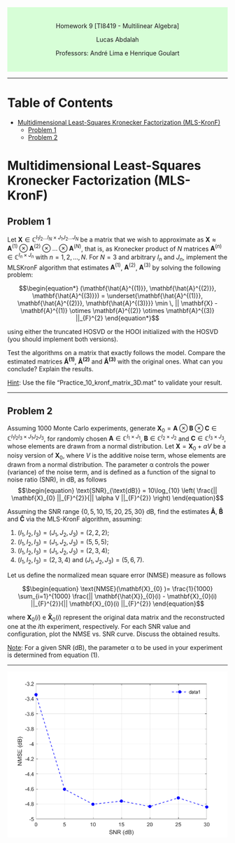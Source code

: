 <div style="background-color:rgb(100, 255, 100, 0.25); text-align:center; padding:20px">
<p> 
Homework 9 [TI8419 - Multilinear Algebra]

Lucas Abdalah

Professors: André Lima e Henrique Goulart

</p> 
</div>

- - - 

# Table of Contents
- [Multidimensional Least-Squares Kronecker Factorization (MLS-KronF)](#multidimensional-least-squares-kronecker-factorization-mls-kronf)
  - [Problem 1](#problem-1)
  - [Problem 2](#problem-2)

# Multidimensional Least-Squares Kronecker Factorization (MLS-KronF)

## Problem 1

Let $\mathbf{X} \in \mathbb{C}^{I_1 I_2 \dots I_N \times J_1 J_2 \dots J_N}$ be a matrix that we wish to approximate as $\mathbf{X} \approx \mathbf{A}^{(1)} \otimes \mathbf{A}^{(2)} \otimes \dots \otimes \mathbf{A}^{(N)}$, that is, as Kronecker product of $N$ matrices $\mathbf{A}^{(n)} \in \mathbb{C}^{I_{n} \times J_{n}}$ with $n = 1, 2, \dots, N$. For $N = 3$ and arbitrary $I_{n}$ and $J_{n}$, implement the MLSKronF algorithm that estimates  $\mathbf{A}^{(1)}$, $\mathbf{A}^{(2)}$, $\mathbf{A}^{(3)}$ by solving the following problem:

$$\begin{equation*} 
(\mathbf{\hat{A}^{(1)}}, \mathbf{\hat{A}^{(2)}}, \mathbf{\hat{A}^{(3)}}) = \underset{\mathbf{\hat{A}^{(1)}}, \mathbf{\hat{A}^{(2)}}, \mathbf{\hat{A}^{(3)}}} \min \, || \mathbf{X} - \mathbf{A}^{(1)} \otimes \mathbf{A}^{(2)} \otimes \mathbf{A}^{(3)} ||_{F}^{2} \end{equation*}$$

using either the truncated HOSVD or the HOOI initialized with the HOSVD (you should implement both versions).

Test the algorithms on a matrix that exactly follows the model. Compare the estimated matrices $\mathbf{\hat{A}^{(1)}}$, $\mathbf{\hat{A}^{(2)}}$ and $\mathbf{\hat{A}^{(3)}}$ with the original ones. What can you conclude? Explain the results.

<u>Hint</u>: Use the file “Practice_10_kronf_matrix_3D.mat” to validate your result.

---

<!-- ### Results

<div style="background-color:rgba(0, 0, 200, 0.15); text-align:justify; padding:20px">
<p>

**Simulation setup**

- The algorithm that uses the Khatri-Rao Factorization was applied to the initial factor matrices, initializated from a Normal distribution $\mathcal{N}(0,\,1)\,$;

**Discussion**

To compare the real data with the estimated factors, we may use two main results in the Experiment and Validation sections. The NMSE between the given data and obtained as output to MLSKRF. As well the row/column factor scaling, i.e, apply the element-wise division between the given data and algorithm output for $\mathcal{X}$ vs $\mathcal{\hat{X}}$, $\mathbf{A}$ vs $\mathbf{\hat{A}}$, $\mathbf{B}$ vs $\mathbf{\hat{B}}$ and $\mathbf{C}$ vs $\mathbf{\hat{C}}$.

NMSE with MLSKRF
	
	X and X_hat: -3.34 dB 
	A and A_hat: -0.92 dB 
	B and B_hat: 1.39 dB 
	C and C_hat: 2.22 dB 

Scale factor for X and X_hat with MLSKRF

	X_hat./X(1:160, 1): 0.23 
	X_hat./X(1:160, 2): 0.36 
	X_hat./X(1:160, 3): 0.2 
	X_hat./X(1:160, 4): 0.018 

Scale factor for A and A_hat with MLSKRF
	
	A_hat./A(1:5, 1): 0.28 
	A_hat./A(1:5, 2): 0.3 
	A_hat./A(1:5, 3): 0.27 
	A_hat./A(1:5, 4): -0.13

Scale factor for B and B_hat with MLSKRF

	B_hat./B(1:4, 1): 0.39 
	B_hat./B(1:4, 2): -0.47 
	B_hat./B(1:4, 3): 0.35 
	B_hat./B(1:4, 4): 0.15

Scale factor for B and B_hat with MLSKRF
	
	C_hat./C(1:8, 1): -0.27 
	C_hat./C(1:8, 2): 0.31 
	C_hat./C(1:8, 3): -0.26 
	C_hat./C(1:8, 4): 0.11 

The NMSE value, with an emphasis to $\text{NMSE}(\mathcal{X}, \mathcal{\hat{X}})$ value.

We can see that for all columns are composed by the same real value, for all matrices factors. Hence, it presents the second evidence to confirm the proper algorithm estimation, since the columns differs only by a scale factor.

[Problem 1 script][1].

</p>
</div> -->

<!---------------------------------------------------------------------------->

## Problem 2 

Assuming 1000 Monte Carlo experiments, generate $\mathbf{X}_{0} = \mathbf{A} \otimes \mathbf{B} \otimes \mathbf{C} \in \mathbb{C}^{I_{1} I_{2} I_{3} \times J_{1} J_{2} J_{3}}$, for randomly chosen $\mathbf{A} \in \mathbb{C}^{I_{1} \times J_{1}}$, $\mathbf{B} \in \mathbb{C}^{I_{2} \times J_{2}}$ and $\mathbf{C} \in \mathbb{C}^{I_{3} \times J_{3}}$, whose elements are drawn from a normal distribution. Let $\mathbf{X} = \mathbf{X}_{0} + \alpha V$ be a noisy version of $\mathbf{X}_{0}$, where $V$ is the additive noise term, whose elements are drawn from a normal distribution. The parameter α controls the power (variance) of the noise term, and is defined as a function of the signal to noise ratio (SNR), in dB, as follows
$$\begin{equation} 
\text{SNR}_{\text{dB}} = 10\log_{10} \left( \frac{|| \mathbf{X}_{0} ||_{F}^{2}}{|| \alpha V ||_{F}^{2}} \right) 
\end{equation}$$

Assuming the SNR range $\{0, 5, 10, 15, 20, 25, 30\}$ dB, find the estimates $\mathbf{\hat{A}}$, $\mathbf{\hat{B}}$ and $\mathbf{\hat{C}}$ via the MLS-KronF algorithm, assuming:

1. $(I_1, I_2, I_3) = (J_1, J_2, J_3) = (2, 2, 2)$;
2. $(I_1, I_2, I_3) = (J_1, J_2, J_3) = (5, 5, 5)$;
3. $(I_1, I_2, I_3) = (J_1, J_2, J_3) = (2, 3, 4)$;
4. $(I_1, I_2, I_3) = (2, 3, 4)$ and $(J_1, J_2, J_3) = (5, 6, 7)$.

Let us define the normalized mean square error (NMSE) measure as follows

$$\begin{equation} 
\text{NMSE}(\mathbf{X}_{0} )= \frac{1}{1000} \sum_{i=1}^{1000}  \frac{|| \mathbf{\hat{X}}_{0}(i) - \mathbf{X}_{0}(i) ||_{F}^{2}}{|| \mathbf{X}_{0}(i) ||_{F}^{2}}
\end{equation}$$

where $\mathbf{X}_{0}(i)$ e $\mathbf{\hat{X}}_{0}(i)$ represent the original data matrix and the reconstructed one at the $i\text{th}$ experiment, respectively. For each SNR value and configuration, plot the NMSE vs. SNR curve. Discuss the obtained results. 

<u>Note</u>: For a given SNR (dB), the parameter α to be used in your experiment is determined from equation (1).

---

<!-- ### Results

<div style="background-color:rgba(0, 0, 200, 0.15); text-align:justify; padding:20px">
<p>

**Simulation setup**

- 1000 Monte Carlo Runs;
- Each Monte Carlo iteration uses a new matrix initialization from a Normal distribution $\mathcal{N}(0,\,1)\,$;
- SNR range $\{0, 5, 10, 15, 20, 25, 30\}$;
- For $I_{1} = 2$, $I_{2} = 3$ and $I_{3} = 4$;
- For $R = 4$.


**Discussion**

The results are consistent with the experiment perfomed, that for randomly generated $\mathbf{A}$, $\mathbf{B}$ and $\mathbf{C}$, what confirmed as shown in the previous part, the columns from given to estimated data differs only by a scale factor.

From the figure results, we may assess the SNR gap between the NMSE curves.

For each value of SNR, respectively:

| SNR 	| NMSE  |
| :---: | :---: |
| 0		| -3.34 |	
| 5		| -4.60 |	
| 10	| -4.80 |	
| 15	| -4.76 |	
| 20	| -4.83 |	
| 25	| -4.72 |	
| 30	| -4.84 |

[Problem 2 script][2] and [Figures][3].

</p>
</div> -->

<p align="center">
<img src="https://raw.githubusercontent.com/lucasabdalah/Courses-HWs/master/Master/TIP8419-ALGEBRA_LINEAR_E_MULTILINEAR/homework/hw9/code/figures/hw9-problem2.png" alt="Khatri-Rao Product Cost Figure" title="Khatri-Rao Product Cost Figure" width="512" />
</p>


<!---------------------------------------------------------------------------->

[1]: <https://github.com/lucasabdalah/Courses-HWs/blob/master/Master/TIP8419-ALGEBRA_LINEAR_E_MULTILINEAR/homework/hw10/code/hw10.m> (Problem 1 script)
[2]: <https://github.com/lucasabdalah/Courses-HWs/blob/master/Master/TIP8419-ALGEBRA_LINEAR_E_MULTILINEAR/homework/hw10/code/hw10_problem.m> (Problem 2 script)
[3]: <https://github.com/lucasabdalah/Courses-HWs/blob/master/Master/TIP8419-ALGEBRA_LINEAR_E_MULTILINEAR/homework/hw10/code/hw10.m> (Figures)